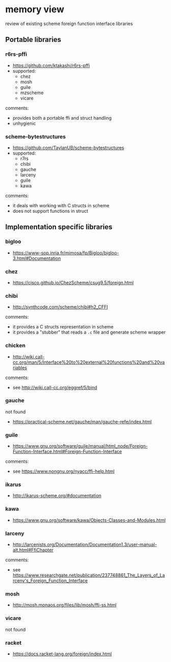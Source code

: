 # memory view

review of existing scheme foreign function interface libraries

## Portable libraries

### r6rs-pffi

- https://github.com/ktakashi/r6rs-pffi
- supported:
  - chez
  - mosh
  - guile
  - mzscheme
  - vicare

comments:
  - provides both a portable ffi and struct handling
  - unhygienic

### scheme-bytestructures

- https://github.com/TaylanUB/scheme-bytestructures
- supported:
  - r7rs
  - chibi
  - gauche
  - larceny
  - guile
  - kawa

comments:
  - it deals with working with C structs in scheme
  - does not support functions in struct

## Implementation specific libraries

### bigloo

- https://www-sop.inria.fr/mimosa/fp/Bigloo/bigloo-3.html#Documentation

### chez

- https://cisco.github.io/ChezScheme/csug9.5/foreign.html

### chibi

- http://synthcode.com/scheme/chibi#h2_CFFI

comments:

- it provides a C structs representation in scheme
- it provides a "stubber" that reads a `.c` file and generate scheme
  wrapper

### chicken

- http://wiki.call-cc.org/man/5/Interface%20to%20external%20functions%20and%20variables

comments:

- see http://wiki.call-cc.org/eggref/5/bind

### gauche

not found

- https://practical-scheme.net/gauche/man/gauche-refe/index.html

### guile

- https://www.gnu.org/software/guile/manual/html_node/Foreign-Function-Interface.html#Foreign-Function-Interface

comments:

- see https://www.nongnu.org/nyacc/ffi-help.html

### ikarus

- http://ikarus-scheme.org/#documentation

### kawa

- https://www.gnu.org/software/kawa/Objects-Classes-and-Modules.html

### larceny

- http://larcenists.org/Documentation/Documentation1.3/user-manual-alt.html#FfiChapter

comments:

- see https://www.researchgate.net/publication/237748861_The_Layers_of_Larceny's_Foreign_Function_Interface

### mosh

- http://mosh.monaos.org/files/lib/mosh/ffi-ss.html

### vicare

not found

### racket

- https://docs.racket-lang.org/foreign/index.html
